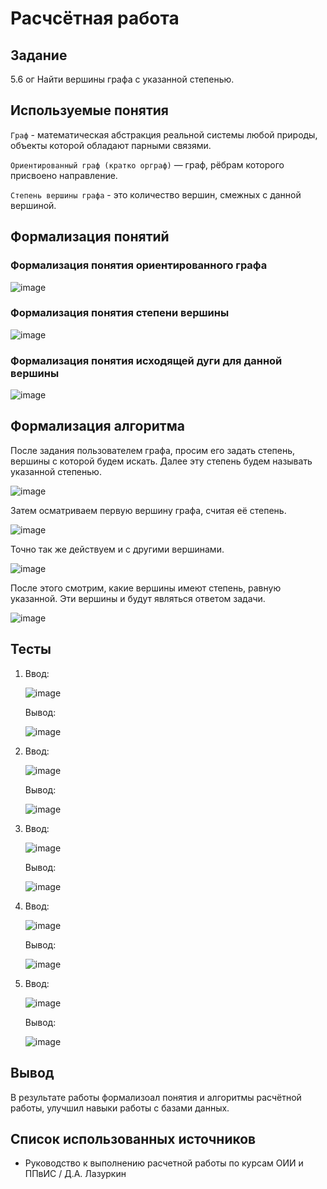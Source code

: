 # Расчсётная работа
## Задание
5.6 ог Найти вершины графа с указанной степенью.
## Используемые понятия
`Граф` - математическая абстракция реальной системы любой природы, объекты которой обладают парными связями.

`Ориентированный граф (кратко орграф)` — граф, рёбрам которого присвоено направление.

`Степень вершины графа` - это количество вершин, смежных с данной вершиной.
## Формализация понятий
### Формализация понятия ориентированного графа
![image](https://github.com/iis-32170x/RPIIS/assets/147268285/c68fc1e1-0eae-47cf-9ecf-da029274eef0)
### Формализация понятия степени вершины
![image](https://github.com/iis-32170x/RPIIS/assets/147268285/4e53cf4b-8d5f-46bf-a728-137898285bd2)
### Формализация понятия исходящей дуги для данной вершины
![image](https://github.com/iis-32170x/RPIIS/assets/147268285/a4e3db23-af50-4455-a192-52e9c58751d1)
## Формализация алгоритма
После задания пользователем графа, просим его задать степень, вершины с которой будем искать. Далее эту степень будем называть указанной степенью.

![image](https://github.com/iis-32170x/RPIIS/assets/147268285/a6c44f95-d157-49f1-b96f-d1d073f76979)

Затем осматриваем первую вершину графа, считая её степень.

![image](https://github.com/iis-32170x/RPIIS/assets/147268285/ac2a8ff0-941a-472b-a259-cbd17736aafd)

Точно так же действуем и с другими вершинами.

![image](https://github.com/iis-32170x/RPIIS/assets/147268285/83295344-ac48-4af2-9021-d976ef8216a3)

После этого смотрим, какие вершины имеют степень, равную указанной. Эти вершины и будут являться ответом задачи.

![image](https://github.com/iis-32170x/RPIIS/assets/147268285/a67c5be9-d46f-4a96-90f4-b4d5b82a8d11)
## Тесты
1. Ввод:
   
   ![image](https://github.com/iis-32170x/RPIIS/assets/147268285/1fa46cf1-8b5a-407b-965b-3f746ba5bea5)
   
   Вывод:
   
   ![image](https://github.com/iis-32170x/RPIIS/assets/147268285/8bb766fb-0934-4bbc-99b8-8e8dc1b84442)
   
2. Ввод:
   
   ![image](https://github.com/iis-32170x/RPIIS/assets/147268285/a648f0ae-8c90-4256-b5a5-aac27af5be53)
   
   Вывод:
   
   ![image](https://github.com/iis-32170x/RPIIS/assets/147268285/16854a28-82a0-4916-9a2c-fbde2f74cd8a)
   
3. Ввод:
   
   ![image](https://github.com/iis-32170x/RPIIS/assets/147268285/39198217-e72d-4f55-bcdf-16a41f975fc5)
   
   Вывод:
   
   ![image](https://github.com/iis-32170x/RPIIS/assets/147268285/31c49343-eb02-49b4-9743-3b616119f307)
   
4. Ввод:
   
   ![image](https://github.com/iis-32170x/RPIIS/assets/147268285/99013fd7-1a0e-4141-a2b7-0adb307c7272)
   
   Вывод:
   
   ![image](https://github.com/iis-32170x/RPIIS/assets/147268285/2691aac0-4d01-445f-803b-6bd25c5a1a36)
   
5. Ввод:
    
   ![image](https://github.com/iis-32170x/RPIIS/assets/147268285/dba070ea-9b86-4677-aa6e-c20023bf15e1)
   
   Вывод:
   
   ![image](https://github.com/iis-32170x/RPIIS/assets/147268285/3e618f06-502e-46c6-9a85-60ba63e6fdb0)
## Вывод
В результате работы формализоал понятия и алгоритмы расчётной работы, улучшил навыки работы с базами данных.
## Список использованных источников
- Руководство к выполнению расчетной работы по курсам ОИИ и ППвИС / Д.А. Лазуркин
